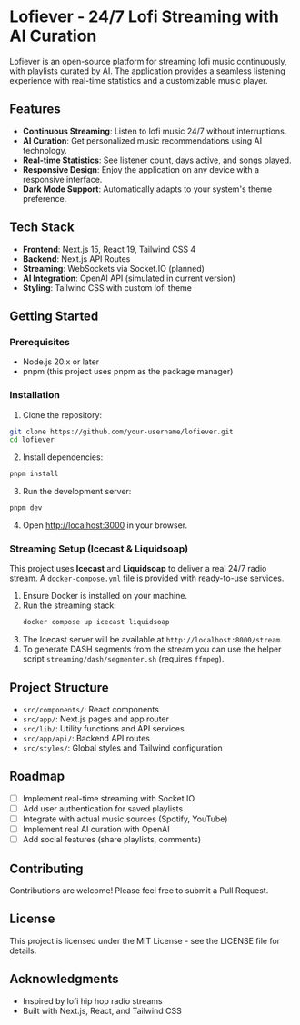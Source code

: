 # Lofiever - 24/7 Lofi Streaming with AI Curation

Lofiever is an open-source platform for streaming lofi music continuously, with playlists curated by AI. The application provides a seamless listening experience with real-time statistics and a customizable music player.

## Features

- **Continuous Streaming**: Listen to lofi music 24/7 without interruptions.
- **AI Curation**: Get personalized music recommendations using AI technology.
- **Real-time Statistics**: See listener count, days active, and songs played.
- **Responsive Design**: Enjoy the application on any device with a responsive interface.
- **Dark Mode Support**: Automatically adapts to your system's theme preference.

## Tech Stack

- **Frontend**: Next.js 15, React 19, Tailwind CSS 4
- **Backend**: Next.js API Routes
- **Streaming**: WebSockets via Socket.IO (planned)
- **AI Integration**: OpenAI API (simulated in current version)
- **Styling**: Tailwind CSS with custom lofi theme

## Getting Started

### Prerequisites

- Node.js 20.x or later
- pnpm (this project uses pnpm as the package manager)

### Installation

1. Clone the repository:
```bash
git clone https://github.com/your-username/lofiever.git
cd lofiever
```

2. Install dependencies:
```bash
pnpm install
```

3. Run the development server:
```bash
pnpm dev
```

4. Open [http://localhost:3000](http://localhost:3000) in your browser.

### Streaming Setup (Icecast & Liquidsoap)

This project uses **Icecast** and **Liquidsoap** to deliver a real 24/7 radio
stream. A `docker-compose.yml` file is provided with ready-to-use services.

1. Ensure Docker is installed on your machine.
2. Run the streaming stack:
   ```bash
   docker compose up icecast liquidsoap
   ```
3. The Icecast server will be available at `http://localhost:8000/stream`.
4. To generate DASH segments from the stream you can use the helper script
   `streaming/dash/segmenter.sh` (requires `ffmpeg`).

## Project Structure

- `src/components/`: React components
- `src/app/`: Next.js pages and app router
- `src/lib/`: Utility functions and API services
- `src/app/api/`: Backend API routes
- `src/styles/`: Global styles and Tailwind configuration

## Roadmap

- [ ] Implement real-time streaming with Socket.IO
- [ ] Add user authentication for saved playlists
- [ ] Integrate with actual music sources (Spotify, YouTube)
- [ ] Implement real AI curation with OpenAI
- [ ] Add social features (share playlists, comments)

## Contributing

Contributions are welcome! Please feel free to submit a Pull Request.

## License

This project is licensed under the MIT License - see the LICENSE file for details.

## Acknowledgments

- Inspired by lofi hip hop radio streams
- Built with Next.js, React, and Tailwind CSS
